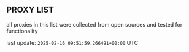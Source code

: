 ## PROXY LIST

all proxies in this list were collected from open sources and tested for functionality

last update: `2025-02-16 09:51:59.266491+00:00` UTC
